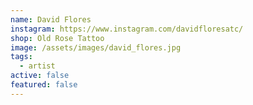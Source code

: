 ```yaml
---
name: David Flores
instagram: https://www.instagram.com/davidfloresatc/
shop: Old Rose Tattoo
image: /assets/images/david_flores.jpg
tags:
  - artist
active: false
featured: false
---
```

